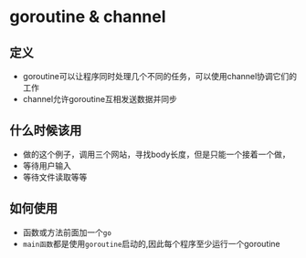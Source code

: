 # goroutine & channel

## 定义
- goroutine可以让程序同时处理几个不同的任务，可以使用channel协调它们的工作
- channel允许goroutine互相发送数据并同步

## 什么时候该用
- 做的这个例子，调用三个网站，寻找body长度，但是只能一个接着一个做，
- 等待用户输入
- 等待文件读取等等

## 如何使用
- 函数或方法前面加一个`go`
- `main函数`都是使用`goroutine`启动的,因此每个程序至少运行一个goroutine

